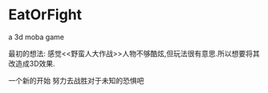 # EatOrFight
a 3d moba game

最初的想法:
感觉<<野蛮人大作战>>人物不够酷炫,但玩法很有意思.所以想要将其改造成3D效果.

一个新的开始
努力去战胜对于未知的恐惧吧
